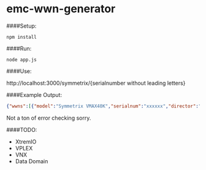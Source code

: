 # emc-wwn-generator

####Setup:
```shell
npm install
```

####Run:
```shell
node app.js
```

####Use:

http://localhost:3000/symmetrix/{serialnumber without leading letters}

####Example Output:
```json
{"wwns":[{"model":"Symmetrix VMAX40K","serialnum":"xxxxxx","director":"01E","port":"0","wwpnColon":"50:00:09:73:00:09:C9:00","wwpn":"500009730009C900","iqn":"iqn.1992-04.com.emc.500009730009C900"},{"model":"Symmetrix VMAX40K","serialnum":"xxxxxxxxx","director":"01E","port":"1","wwpnColon":"50:00:09:73:00:09:C9:01","wwpn":"500009730009C901","iqn":"iqn.1992-04.com.emc.500009730009C901"}
```

Not a ton of error checking sorry.

####TODO:
* XtremIO
* VPLEX
* VNX
* Data Domain
